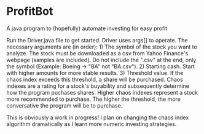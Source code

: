 # ProfitBot
A java program to (hopefully) automate investing for easy profit 

Run the Driver.java file to get started. Driver uses args[] to operate. The necessary arguments are (in order): 1) The symbol of the stock you want to analyze. The stock must be downloaded as a csv from Yahoo Finance's webpage (samples are included). Do not include the ".csv" at the end, only the symbol (Example: Boeing -> "BA" not "BA.csv"). 2) Starting cash. Start with higher amounts for more stable results. 3) Threshold value. If the chaos index exceeds this threshold, a share will be purchased. Chaos indexes are a rating for a stock's buyability and subsequently determine how the program puchases shares. Higher chaos indexes represent a stock more recommended to purchase. The higher the threshold, the more conversative the program will be to purchase. 

This is obviously a work in progress! I plan on changing the chaos index algorithm dramatically as I learn more numeric investing strategies.
